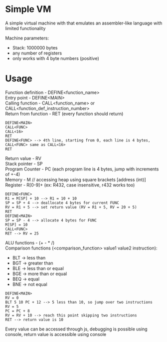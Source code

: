 # Simple VM

A simple virtual machine with that emulates
an assembler-like language with limited functionality

Machine parameters:
  - Stack: 1000000 bytes
  - any number of registers
  - only works with 4 byte numbers (positive)

# Usage
Function definition - DEFINE&lt;function_name&gt;<br>
Entry point - DEFINE&lt;MAIN&gt;<br>
Calling function - CALL&lt;function_name&gt; or CALL&lt;function_def_instruction_number&gt;<br>
Return from function - RET (every function should return)
```
DEFINE<MAIN>
CALL<FUNC>
CALL<16>
RET
DEFINE<FUNC> --> 4th line, starting from 0, each line is 4 bytes, CALL<FUNC> same as CALL<16>
RET
```
Return value - RV <br>
Stack pointer - SP <br>
Program Counter - PC (each program line is 4 bytes, jump with increments of +-4)<br>
Memory - M // accessing heap using square brackets [address (int)] <br>
Register - R[0-9]+ (ex: R432, case insensitive, r432 works too)
```
DEFINE<FUNC>
R1 = M[SP] + 10 --> R1 = 10 + 10
SP = SP + 4 --> deallocate 4 bytes for current FUNC
RV = R1 + 5 --> set return value (RV = R1 + 5, RV = 20 + 5)
RET
DEFINE<MAIN>
SP = SP - 4 --> allocate 4 bytes for FUNC
M[SP] = 10
CALL<FUNC>
RET --> RV = 25
```
ALU functions - (+ - * /)<br>
Comparison functions (<comparison_function> value1 value2 instruction):
  - BLT -> less than<br>
  - BGT -> greater than<br>
  - BLE -> less than or equal<br>
  - BGE -> more than or equal<br>
  - BEQ -> equal<br>
  - BNE -> not equal<br>
  
```
DEFINE<MAIN>
RV = 0
BLT 5 10 PC + 12 --> 5 less than 10, so jump over two instructions
RV = 5
PC = PC + 8
RV = RV + 10 --> reach this point skipping two instructions
RET --> return value is 10
```
Every value can be accessed through js, 
debugging is possible using console, return value 
is accessible using console
